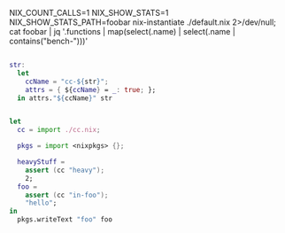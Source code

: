 NIX_COUNT_CALLS=1 NIX_SHOW_STATS=1 NIX_SHOW_STATS_PATH=foobar nix-instantiate ./default.nix 2>/dev/null; cat foobar | jq '.functions | map(select(.name) | select(.name | contains("bench-")))'

```nix

str:
  let
    ccName = "cc-${str}";
    attrs = { ${ccName} = _: true; };
  in attrs."${ccName}" str
```

``` nix

let
  cc = import ./cc.nix;

  pkgs = import <nixpkgs> {};

  heavyStuff =
    assert (cc "heavy");
    2;
  foo =
    assert (cc "in-foo");
    "hello";
in
  pkgs.writeText "foo" foo
```
